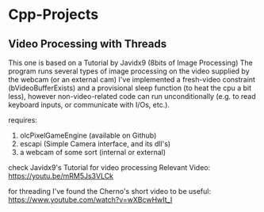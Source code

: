 # Cpp-Projects

## Video Processing with Threads
  This one is based on a Tutorial by Javidx9 (8bits of Image Processing)
  The program runs several types of image processing on the video supplied by the webcam (or an external cam)
  I've implemented a fresh-video constraint (bVideoBufferExists) and a provisional sleep function (to heat the cpu a bit less), however non-video-related code can run unconditionally (e.g. to read keyboard inputs, or communicate with I/Os, etc.).
  
  requires:
  1. olcPixelGameEngine (available on Github)
  2. escapi (Simple Camera interface, and its dll's)
  3. a webcam of some sort (internal or external)
  
  check Javidx9's Tutorial for video processing
   Relevant Video: https://youtu.be/mRM5Js3VLCk
   
  for threading I've found the Cherno's short video to be useful:
  https://www.youtube.com/watch?v=wXBcwHwIt_I
